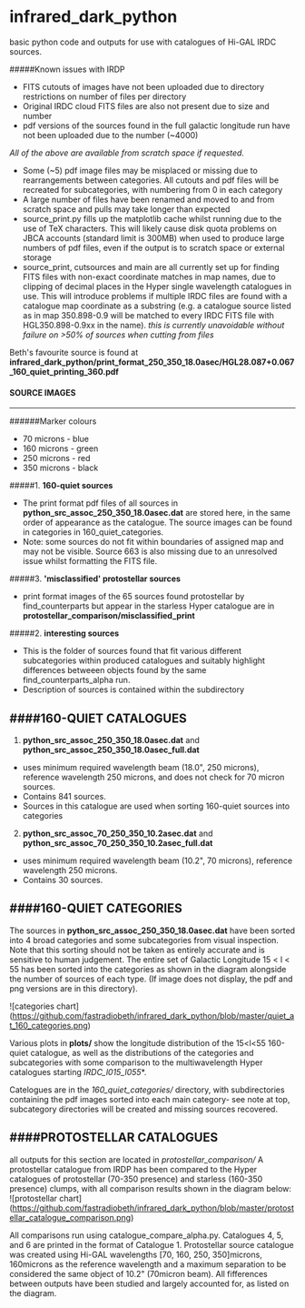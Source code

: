 # infrared_dark_python
basic python code and outputs for use with catalogues of Hi-GAL IRDC sources.

#####Known issues with IRDP

* FITS cutouts of images have not been uploaded due to directory restrictions on number of files per directory
* Original IRDC cloud FITS files are also not present due to size and number
* pdf versions of the sources found in the full galactic longitude run have not been uploaded due to the number (~4000)

*All of the above are available from scratch space if requested.*

* Some (~5) pdf image files may be misplaced or missing due to rearrangements between categories. All cutouts and pdf files will be recreated for subcategories, with numbering from 0 in each category
* A large number of files have been renamed and moved to and from scratch space and pulls may take longer than expected
* source_print.py fills up the matplotlib cache whilst running due to the use of TeX characters. This will likely cause disk quota problems on JBCA accounts (standard limit is 300MB) when used to produce large numbers of pdf files, even if the output is to scratch space or external storage
* source_print, cutsources and main are all currently set up for finding FITS files with non-exact coordinate matches in map names, due to clipping of decimal places in the Hyper single wavelength catalogues in use. This will introduce problems if multiple IRDC files are found with a catalogue map coordinate as a substring (e.g. a catalogue source listed as in map 350.898-0.9 will be matched to every IRDC FITS file with HGL350.898-0.9xx in the name). *this is currently unavoidable without failure on >50% of sources when cutting from files*


Beth's favourite source is found at **infrared_dark_python/print_format_250_350_18.0asec/HGL28.087+0.067_160_quiet_printing_360.pdf**

#### SOURCE IMAGES
-------------------------------------------------------
######Marker colours
* 70 microns - blue
* 160 microns - green
* 250 microns - red
* 350 microns - black

#####1. **160-quiet sources**
  - The print format pdf files of all sources in **python_src_assoc_250_350_18.0asec.dat** are stored here, in the same order of appearance as the catalogue. The source images can be found in categories in 160_quiet_categories.
  - Note: some sources do not fit within boundaries of assigned map and may not be visible. Source 663 is also missing due to an unresolved issue whilst formatting the FITS file.

#####3. **'misclassified' protostellar sources**
  - print format images of the 65 sources found protostellar by find_counterparts but appear in the starless Hyper catalogue are in **protostellar_comparison/misclassified_print** 

#####2. **interesting sources**
  - This is the folder of sources found that fit various different subcategories within produced catalogues and suitably highlight differences betweeen objects found by the same find_counterparts_alpha run.
  - Description of sources is contained within the subdirectory

####160-QUIET CATALOGUES
--------------------------------------------------------

1. **python_src_assoc_250_350_18.0asec.dat** and **python_src_assoc_250_350_18.0asec_full.dat**
  - uses minimum required wavelength beam (18.0", 250 microns), reference wavelength 250 microns, and does not check for 70 micron sources.
  - Contains 841 sources.
  - Sources in this catalogue are used when sorting 160-quiet sources into categories

2. **python_src_assoc_70_250_350_10.2asec.dat** and **python_src_assoc_70_250_350_10.2asec_full.dat**
  - uses minimum required wavelength beam (10.2", 70 microns), reference wavelength 250 microns.
  - Contains 30 sources.


####160-QUIET CATEGORIES
--------------------------------------------------------
The sources in **python_src_assoc_250_350_18.0asec.dat** have been sorted into 4 broad categories and some subcategories from visual inspection. Note that this sorting should not be taken as entirely accurate and is sensitive to human judgement. The entire set of Galactic Longitude 15 < l < 55 has been sorted into the categories as shown in the diagram alongside the number of sources of each type. (If image does not display, the pdf and png versions are in this directory). 

![categories chart]
(https://github.com/fastradiobeth/infrared_dark_python/blob/master/quiet_at_160_categories.png)

Various plots in **plots/** show the longitude distribution of the 15<l<55 160-quiet catalogue, as well as the distributions of the categories and subcategories with some comparison to the multiwavelength Hyper catalogues starting *IRDC_l015_l055**.

Catelogues are in the *160_quiet_categories/* directory, with subdirectories containing the pdf images sorted into each main category- see note at top, subcategory directories will be created and missing sources recovered.

####PROTOSTELLAR CATALOGUES
--------------------------------------------------------
all outputs for this section are located in *protostellar_comparison/*
A protostellar catalogue from IRDP has been compared to the Hyper catalogues of protostellar (70-350 presence) and starless (160-350 presence) clumps, with all comparison results shown in the diagram below: 
![protostellar chart]
(https://github.com/fastradiobeth/infrared_dark_python/blob/master/protostellar_catalogue_comparison.png)

All comparisons run using catalogue_compare_alpha.py. Catalogues 4, 5, and 6 are printed in the format of Catalogue 1.
Protostellar source catalogue was created using Hi-GAL wavelengths [70, 160, 250, 350]microns, 160microns as the reference wavelength and a maximum separation to be considered the same object of 10.2" (70micron beam). All fifferences between outputs have been studied and largely accounted for, as listed on the diagram.
